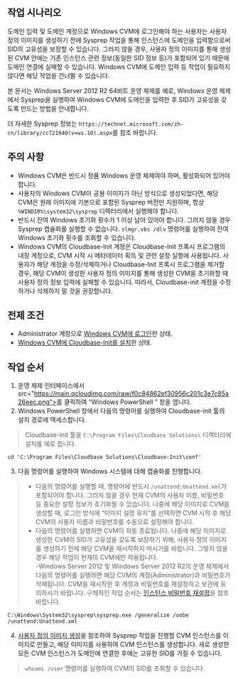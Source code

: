 ## 작업 시나리오
도메인 입력 및 도메인 계정으로 Windows CVM에 로그인해야 하는 사용자는 사용자 정의 이미지를 생성하기 전에 Sysprep 작업을 통해 인스턴스에 도메인을 입력함으로써 SID의 고유성을 보장할 수 있습니다. 그러지 않을 경우, 사용자 정의 이미지를 통해 생성된 CVM 안에는 기존 인스턴스 관련 정보(동일한 SID 정보 등)가 포함되어 있기 때문에 도메인 연결에 실패할 수 있습니다. Windows CVM에 도메인 입력 등 작업이 필요하지 않다면 해당 작업을 건너뛸 수 있습니다.

본 문서는 Windows Server 2012 R2 64비트 운영 체제를 예로, Windows 운영 체제에서 Sysprep을 실행하여 Windows CVM에 도메인을 입력한 후 SID가 고유성을 갖도록 만드는 방법을 안내합니다.

더 자세한 Sysprep 정보는 `https://technet.microsoft.com/zh-cn/library/cc721940(v=ws.10).aspx`를 참조 바랍니다.


## 주의 사항

- Windows CVM은 반드시 정품 Windows 운영 체제여야 하며, 활성화되어 있어야 합니다.
- 사용자의 Windows CVM이 공용 이미지가 아닌 방식으로 생성되었다면, 해당 CVM은 원래 이미지에 기본으로 포함된 Sysprep 버전만 지원하며, 항상 `%WINDIR%\system32\sysprep` 디렉터리에서 실행해야 합니다.
-  반드시 잔여 Windows 초기화 횟수가 1 이상 남아 있어야 합니다. 그러지 않을 경우 Sysprep 캡슐화를 실행할 수 없습니다.
`slmgr.vbs /dlv` 명령어를 실행하여 잔여 Windows 초기화 횟수를 조회할 수 있습니다.
-  Windows CVM의 Cloudbase-Init 계정은 Cloudbase-Init 프록시 프로그램의 내장 계정으로, CVM 시작 시 메타데이터 획득 및 관련 설정 실행에 사용됩니다. 사용자가 해당 계정을 수정/삭제하거나 Cloudbase-Init 프록시 프로그램을 제거할 경우, 해당 CVM이 생성한 사용자 정의 이미지를 통해 생성한 CVM을 초기화할 때 사용자 정의 정보 입력에 실패할 수 있습니다. 따라서, Cloudbase-init 계정을 수정하거나 삭제하지 말 것을 권장합니다.  

## 전제 조건

- Administrator 계정으로 [Windows CVM에 로그인](https://intl.cloud.tencent.com/document/product/213/5435)한 상태.
- [Windows CVM에 Cloudbase-Init를 설치](https://intl.cloud.tencent.com/document/product/213/32364)한 상태.

## 작업 순서

1. 운영 체제 인터페이스에서 src="https://main.qcloudimg.com/raw/f0c84862ef30956c201c3e7c85a26eec.png"></img>를 클릭하여 “Windows PowerShell ” 창을 엽니다.
2. Windows PowerShell 창에서 다음의 명령어를 실행하여 Cloudbase-init 툴의 설치 경로에 액세스합니다.
> Cloudbase-init 툴을 `C:\Program Files\Cloudbase Solutions\` 디렉터리에 설치를 예로 듭니다.
>
```
cd 'C:\Program Files\Cloudbase Solutions\Cloudbase-Init\conf'
```
3. 다음 명령어를 실행하여 Windows 시스템에 대해 캡슐화를 진행합니다.
> 
> - 다음의 명령어를 실행할 때, 명령어에 반드시 `/unattend:Unattend.xml`가 포함되어야 합니다. 그러지 않을 경우 현재 CVM의 사용자 이름, 비밀번호 등 중요한 설정 정보가 초기화될 수 있습니다. 나중에 해당 이미지로 CVM을 생성할 때, 로그인 방식에 “이미지 설정 유지”를 선택하면 CVM 시작 후 해당 CVM의 사용자 이름과 비밀번호를 수동으로 설정해야 합니다.
> - 다음의 명령어를 실행하면 CVM이 자동 종료됩니다. 나중에 해당 이미지로 생성한 CVM의 SID가 고유성을 갖도록 보장하기 위해, 사용자 정의 이미지를 생성하기 전에 해당 CVM을 재시작하지 마시기를 바랍니다. 그렇지 않을 경우 해당 작업이 현재의 CVM에만 적용됩니다.  
> -Windows Server 2012 및 Windows Server 2012 R2의 운영 체제에서 다음의 명령어를 실행하면 해당 CVM의 계정(Administrator)과 비밀번호가 삭제됩니다. CVM을 재시작한 후 계정과 비밀번호를 재설정하고 보관에 유의하시기 바랍니다. 구체적인 작업 순서는 [인스턴스 비밀번호 재설정](https://intl.cloud.tencent.com/document/product/213/16566)을 참조 바랍니다.
> 
```
C:\Windows\System32\sysprep\sysprep.exe /generalize /oobe /unattend:Unattend.xml
```
4. [사용자 정의 이미지 생성](https://intl.cloud.tencent.com/document/product/213/4942)을 참조하여 Sysprep 작업을 진행할 CVM 인스턴스를 이미지로 만들고, 해당 이미지를 사용하여 CVM 인스턴스를 생성합니다.
새로 생성한 모든 CVM 인스턴스가 도메인에 연결한 후에는 고유한 SID를 가질 수 있습니다.
> `whoami /user` 명령어를 실행하여 CVM의 SID를 조회할 수 있습니다.
>


